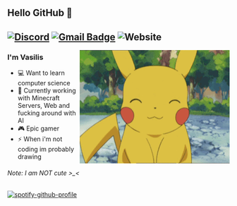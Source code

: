 ## Hello GitHub 👋
[![Discord](https://img.shields.io/badge/Discord-VasInklingGR%231504-%237289DA?label=&logo=discord&logoColor=ffffff&color=7389D8&labelColor=6A7EC2)](https://discord.com)
[![Gmail Badge](https://img.shields.io/badge/-vasilis@thepikachu.ga-c14438?style=flat-square&logo=Gmail&logoColor=white&link=mailto:vasilis@thepikachu.ga)](mailto:vasilis@thepikachu.ga)
![Website](https://img.shields.io/website?down_color=red&down_message=dead&label=My%20website&up_color=green&up_message=online&url=https%3A%2F%2Fvasilis.thepikachu.ga)
---
<img align="right" alt="GIF" src="Cute_Pikachu.gif" />

### I'm Vasilis

- 💻 Want to learn computer science
- 🌱 Currently working with Minecraft Servers, Web and fucking around with AI
- 🎮 Epic gamer
- ⚡ When i'm not coding im probably drawing

###### Note: I am NOT cute >_<


[![spotify-github-profile](https://spotify-github-profile.vercel.app/api/view?uid=g0y80hvswaih9tsvbiur9ym0v&cover_image=true&theme=default)](https://spotify-github-profile.vercel.app/api/view?uid=g0y80hvswaih9tsvbiur9ym0v&redirect=true)
